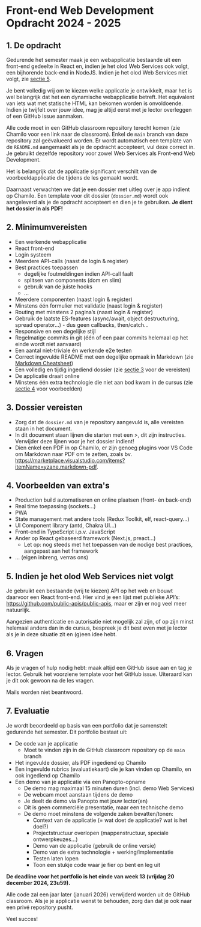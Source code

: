 # Front-end Web Development Opdracht 2024 - 2025

## 1. De opdracht

Gedurende het semester maak je een webapplicatie bestaande uit een front-end gedeelte in React en, indien je het olod Web Services ook volgt, een bijhorende back-end in NodeJS. Indien je het olod Web Services niet volgt, zie [sectie 5](#5-indien-je-het-olod-web-services-niet-volgt).

Je bent volledig vrij om te kiezen welke applicatie je ontwikkelt, maar het is wel belangrijk dat het een dynamische webapplicatie betreft. Het equivalent van iets wat met statische HTML kan bekomen worden is onvoldoende. Indien je twijfelt over jouw idee, mag je altijd eerst met je lector overleggen of een GitHub issue aanmaken.

Alle code moet in een GitHub classroom repository terecht komen (zie Chamilo voor een link naar de classroom). Enkel de `main` branch van deze repository zal geëvalueerd worden. Er wordt automatisch een template van de `README.md` aangemaakt als je de opdracht accepteert, vul deze correct in. Je gebruikt dezelfde repository voor zowel Web Services als Front-end Web Development.

Het is belangrijk dat de applicatie significant verschilt van de voorbeeldapplicatie die tijdens de les gemaakt wordt.

Daarnaast verwachten we dat je een dossier met uitleg over je app indient op Chamilo. Een template voor dit dossier (`dossier.md`) wordt ook aangeleverd als je de opdracht accepteert en dien je te gebruiken. **Je dient het dossier in als PDF!**

## 2. Minimumvereisten

- Een werkende webapplicatie
- React front-end
- Login systeem
- Meerdere API-calls (naast de login & register)
- Best practices toepassen
  - degelijke foutmeldingen indien API-call faalt
  - splitsen van components (dom en slim)
  - gebruik van de juiste hooks
  - ...
- Meerdere componenten (naast login & register)
- Minstens één formulier met validatie (naast login & register)
- Routing met minstens 2 pagina’s (naast login & register)
- Gebruik de laatste ES-features (async/await, object destructuring, spread operator...) - dus geen callbacks, then/catch...
- Responsive en een degelijke stijl
- Regelmatige commits in git (één of een paar commits helemaal op het einde wordt niet aanvaard)
- Een aantal niet-triviale én werkende e2e testen
- Correct ingevulde README met een degelijke opmaak in Markdown (zie [Markdown Cheatsheet](https://github.com/adam-p/markdown-here/wiki/Markdown-Cheatsheet))
- Een volledig en tijdig ingediend dossier (zie [sectie 3](#3-dossier-vereisten) voor de vereisten)
- De applicatie draait online
- Minstens één extra technologie die niet aan bod kwam in de cursus (zie [sectie 4](#4-voorbeelden-van-extras) voor voorbeelden)

## 3. Dossier vereisten

- Zorg dat de `dossier.md` van je repository aangevuld is, alle vereisten staan in het document.
- In dit document staan lijnen die starten met een >, dit zijn instructies. Verwijder deze lijnen voor je het dossier indient!
- Dien enkel een PDF in op Chamilo, er zijn genoeg plugins voor VS Code om Markdown naar PDF om te zetten, zoals bv. <https://marketplace.visualstudio.com/items?itemName=yzane.markdown-pdf>.

## 4. Voorbeelden van extra's

- Production build automatiseren en online plaatsen (front- én back-end)
- Real time toepassing (sockets...)
- PWA
- State management met andere tools (Redux Toolkit, elf, react-query...)
- UI Component library (antd, Chakra UI…)
- Front-end in TypeScript i.p.v. JavaScript
- Ander op React gebaseerd framework (Next.js, preact...)
  - Let op: nog steeds met het toepassen van de nodige best practices, aangepast aan het framework
- ... (eigen inbreng, verras ons)

## 5. Indien je het olod Web Services niet volgt

Je gebruikt een bestaande (vrij te kiezen) API op het web en bouwt daarvoor een React front-end. Hier vind je een lijst met publieke API’s: <https://github.com/public-apis/public-apis>, maar er zijn er nog veel meer natuurlijk.

Aangezien authenticatie en autorisatie niet mogelijk zal zijn, of op zijn minst helemaal anders dan in de cursus, bespreek je dit best even met je lector als je in deze situatie zit en (g)een idee hebt.

## 6. Vragen

Als je vragen of hulp nodig hebt: maak altijd een GitHub issue aan en tag je lector. Gebruik het voorziene template voor het GitHub issue. Uiteraard kan je dit ook gewoon na de les vragen.

Mails worden niet beantwoord.

## 7. Evaluatie

Je wordt beoordeeld op basis van een portfolio dat je samenstelt gedurende het semester. Dit portfolio bestaat uit:

- De code van je applicatie
  - Moet te vinden zijn in de GitHub classroom repository op de `main` branch
- Het ingevulde dossier, als PDF ingediend op Chamilo
- Een ingevulde rubrics (evaluatiekaart) die je kan vinden op Chamilo, en ook ingediend op Chamilo
- Een demo van je applicatie via een Panopto-opname
  - De demo mag maximaal 15 minuten duren (incl. demo Web Services)
  - De webcam moet aanstaan tijdens de demo
  - Je deelt de demo via Panopto met jouw lector(en)
  - Dit is geen commerciële presentatie, maar een technische demo
  - De demo moet minstens de volgende zaken bevatten/tonen:
    - Context van de applicatie (= wat doet de applicatie? wat is het doel?)
    - Projectstructuur overlopen (mappenstructuur, speciale ontwerpkeuzes...)
    - Demo van de applicatie (gebruik de online versie)
    - Demo van de extra technologie + werking/implementatie
    - Testen laten lopen
    - Toon een stukje code waar je fier op bent en leg uit

**De deadline voor het portfolio is het einde van week 13 (vrijdag 20 december 2024, 23u59).**

Alle code zal een jaar later (januari 2026) verwijderd worden uit de GitHub classroom. Als je je applicatie wenst te behouden, zorg dan dat je ook naar een privé repository pusht.

Veel succes!

